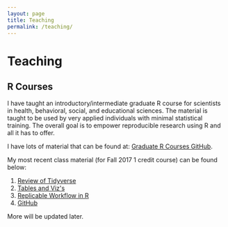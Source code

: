 ```yaml
---
layout: page
title: Teaching
permalink: /teaching/
---
```


# Teaching

## R Courses

I have taught an introductory/intermediate graduate R course for scientists in health, behavioral, social, and educational sciences. The material is taught to be used by very applied individuals with minimal statistical training. The overall goal is to empower reproducible research using R and all it has to offer.

I have lots of material that can be found at: [Graduate R Courses GitHub](https://github.com/TysonStanley/Graduate_R_Courses).

My most recent class material (for Fall 2017 1 credit course) can be found below:

1. [Review of Tidyverse](https://github.com/TysonStanley/Graduate_R_Courses/blob/master/Inter_R_Materials/01_Review.html)
2. [Tables and Viz's](https://github.com/TysonStanley/Graduate_R_Courses/blob/master/Inter_R_Materials/02_tables_viz.html)
3. [Replicable Workflow in R](https://github.com/TysonStanley/Graduate_R_Courses/blob/master/Inter_R_Materials/03_RepWorkflow.html)
4. [GitHub](https://github.com/TysonStanley/Graduate_R_Courses/blob/master/Inter_R_Materials/04_github.html)

More will be updated later.